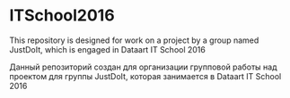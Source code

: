 # ITSchool2016

This repository is designed for work on a project by a group named JustDoIt, which is engaged in Dataart IT School 2016

Данный репозиторий создан для организации групповой работы над проектом для группы JustDoIt, которая занимается в Dataart IT School 2016
